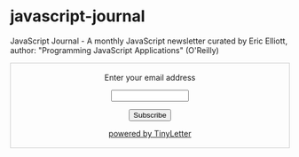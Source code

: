 javascript-journal
==================

JavaScript Journal - A monthly JavaScript newsletter curated by Eric Elliott, author: "Programming JavaScript Applications" (O'Reilly)

 <form style="border:1px solid #ccc;padding:3px;text-align:center;" action="https://tinyletter.com/javascript-journal" method="post" target="popupwindow" onsubmit="window.open('https://tinyletter.com/javascript-journal', 'popupwindow', 'scrollbars=yes,width=800,height=600');return true"><p><label for="tlemail">Enter your email address</label></p><p><input type="text" style="width:140px" name="email" id="tlemail" /></p><input type="hidden" value="1" name="embed"/><input type="submit" value="Subscribe" /><p><a href="https://tinyletter.com" target="_blank">powered by TinyLetter</a></p></form>
